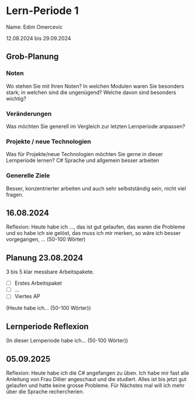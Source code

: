 # Lern-Periode 1
Name: Edim Omercevic

12.08.2024 bis 29.09.2024

## Grob-Planung
### Noten
Wo stehen Sie mit Ihren Noten? In welchen Modulen waren Sie besonders stark; in welchen sind die ungenügend? Welche davon sind besonders wichtig?

### Veränderungen
Was möchten Sie generell im Vergleich zur letzten Lernperiode anpassen?

### Projekte / neue Technologien
Was für Projekte/neue Technologien möchten Sie gerne in dieser Lernperiode lernen?
C# Sprache und allgemein besser arbeiten

### Generelle Ziele
Besser, konzentrierter arbeiten und auch sehr selbstständig sein, nicht viel fragen.

## 16.08.2024
Reflexion: Heute habe ich …, das ist gut gelaufen, das waren die Probleme und so habe ich sie gelöst, das muss ich mir merken, so wäre ich besser vorgegangen, ... (50-100 Wörter)

## Planung 23.08.2024
3 bis 5 klar messbare Arbeitspakete.

- [ ] Erstes Arbeitspaket
- [ ] ...
- [ ] Viertes AP

(Heute habe ich... (50-100 Wörter))

## Lernperiode Reflexion
(In dieser Lernperiode habe ich... (50-100 Wörter))

## 05.09.2025
Reflexion: Heute habe ich die C# angefangen zu üben. Ich habe mir fast alle Anleitung von Frau Dillier angeschaut und die studiert. Alles ist bis jetzt gut gelaufen und hatte keine grosse Probleme. Für Nächstes mal will ich mehr über die Sprache rechercherien.  

